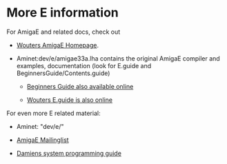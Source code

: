 # More E information
For AmigaE and related docs, check out

* [Wouters AmigaE Homepage](wouter.fov120.com/e/).

* Aminet:dev/e/amigae33a.lha contains the original AmigaE compiler and 
   examples, documentation (look for E.guide and BeginnersGuide/Contents.guide)

   * [Beginners Guide also available online](http://cshandley.co.uk/JasonHulance/beginner_1.html)

   * [Wouters E.guide is also online](http://cshandley.co.uk/amigae/index.html)

For even more E related material:

   * Aminet: "dev/e/"

   * [AmigaE Mailinglist](http://www.freelists.org/list/positron/)

   * [Damiens system programming guide](http://aminet.net/packages/dev/e/EC4OS3.lha)